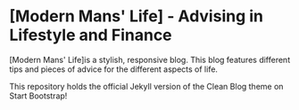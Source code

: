 # [Modern Mans' Life] - Advising in Lifestyle and Finance

[Modern Mans' Life]is a stylish, responsive blog. This blog features different tips and pieces of advice for the different aspects of life.

This repository holds the official Jekyll version of the Clean Blog theme on Start Bootstrap!

